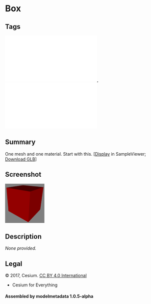 # Box

## Tags

![core](../../Models-core.md), ![testing](../../Models-testing.md)

## Summary

One mesh and one material. Start with this. [[Display](https://github.khronos.org/glTF-Sample-Viewer-Release/?model=https://raw.GithubUserContent.com/DRx3D/glTF-Sample-Assets/main/./Models/Box/glTF-Binary/Box.glb) in SampleViewer; [Download GLB](https://raw.GithubUserContent.com/DRx3D/glTF-Sample-Assets/main/./Models/Box/glTF-Binary/Box.glb)]

## Screenshot

![screenshot](screenshot/screenshot.png)

## Description

_None provided._

## Legal

&copy; 2017, Cesium. [CC BY 4.0 International](https://creativecommons.org/licenses/by/4.0/legalcode)

 - Cesium for Everything

#### Assembled by modelmetadata 1.0.5-alpha